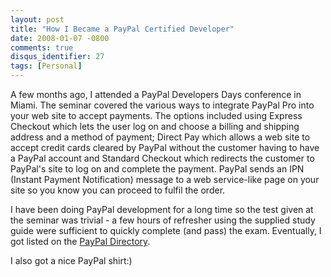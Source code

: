 ```yaml
---
layout: post
title: "How I Became a PayPal Certified Developer"
date: 2008-01-07 -0800
comments: true
disqus_identifier: 27
tags: [Personal]
---
```

A few months ago, I attended a PayPal Developers Days conference in
Miami. The seminar covered the various ways to integrate PayPal Pro into
your web site to accept payments. The options included using Express
Checkout which lets the user log on and choose a billing and shipping
address and a method of payment; Direct Pay which allows a web site to
accept credit cards cleared by PayPal without the customer having to
have a PayPal account and Standard Checkout which redirects the customer
to PayPal's site to log on and complete the payment. PayPal sends an IPN
(Instant Payment Notification) message to a web service-like page on
your site so you know you can proceed to fulfil the order.

I have been doing PayPal development for a long time so the test given
at the seminar was trivial - a few hours of refresher using the supplied
study guide were sufficient to quickly complete (and pass) the exam.
Eventually, I got listed on the [PayPal
Directory](http://www.paypal.com/Certification/dc_directory.html#Florida).

I also got a nice PayPal shirt:)

